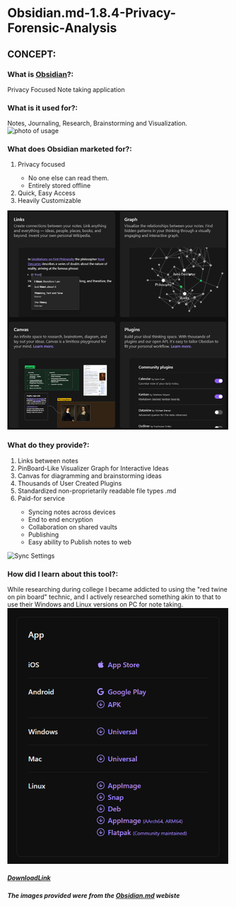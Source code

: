 # Obsidian.md-1.8.4-Privacy-Forensic-Analysis

<h2>CONCEPT:</h2>
<h3>What is <a href="https://obsidian.md">Obsidian</a>?:</h3> 
Privacy Focused Note taking application
<h3>What is it used for?:</h3>
Notes, Journaling, Research, Brainstorming and Visualization.
<img src="https://obsidian.md/images/screenshot-1.0-hero-combo.png" alt="photo of usage" width="500"  />
<h3>What does Obsidian marketed for?: </h3>
<ol>
<li>Privacy focused</li>
  <ul>
<li>No one else can read them.</li>
<li>Entirely stored offline</li>
    </ul>
<li>Quick, Easy Access</li>
<li>Heavily Customizable</li>
</ol>
<img src="./Images/MarketedOptions.png" alt="Marketed Options Provided" width="500"  />
<h3>What do they provide?: </h3>
<ol>
<li>Links between notes</li>
<li>PinBoard-Like Visualizer Graph for Interactive Ideas</li>
<li>Canvas for diagramming and brainstorming ideas</li>
<li>Thousands of User Created Plugins</li>
<li>Standardized non-proprietarily readable file types .md</li>
<li>Paid-for service</li>
<ul>
  <li>Syncing notes across devices</li>
<li>End to end encryption</li>
<li>Collaboration on shared vaults</li>
<li>Publishing</li>
<li>Easy ability to Publish notes to web</li>
  </ul>
</ol>
<img src="https://obsidian.md/images/sync-settings.png" alt="Sync Settings" height="500"  />
<h3>How did I learn about this tool?: </h3>
While researching during college I became addicted to using the "red twine on pin board" technic,
and I actively researched something akin to that to use their Windows and Linux versions on PC for note taking.
<img src="./Images/DownloadOptions.png" alt="Download Options" width="500"  />
<h5><a href="https://obsidian.md/download">DownloadLink</a></h5>
<h5>The images provided were from the <a href="https://obsidian.md">Obsidian.md</a> webiste</h5>
